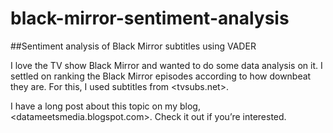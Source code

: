 # black-mirror-sentiment-analysis
##Sentiment analysis of Black Mirror subtitles using VADER

I love the TV show Black Mirror and wanted to do some data analysis on it. I settled on ranking the Black Mirror episodes according to how downbeat they are. For this, I used subtitles from <tvsubs.net>.

I have a long post about this topic on my blog, <datameetsmedia.blogspot.com>. Check it out if you’re interested.